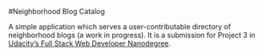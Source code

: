 #Neighborhood Blog Catalog

A simple application which serves a user-contributable directory of neighborhood blogs (a work in progress). It is a submission for Project 3 in [Udacity’s Full Stack Web Developer Nanodegree](https://www.udacity.com/course/full-stack-web-developer-nanodegree--nd004).